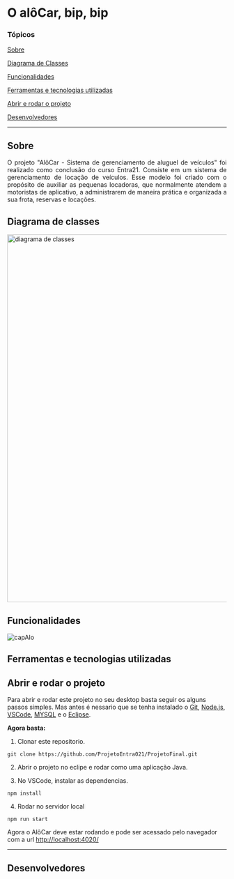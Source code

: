 <h1 align="left">O alôCar, bip, bip</h1> 

### Tópicos 

[Sobre](#sobre)

[Diagrama de Classes](#diagrama-de-classes)

[Funcionalidades](#funcionalidades)

[Ferramentas e tecnologias utilizadas](#ferramentas-e-tecnologias-utilizadas)

[Abrir e rodar o projeto](#abrir-e-rodar-o-projeto)

[Desenvolvedores](#desenvolvedores)

---
## Sobre 	
 <p align="justify">O projeto "AlôCar - Sistema de gerenciamento de aluguel de veículos" foi realizado como conclusão do curso Entra21. Consiste em um sistema de gerenciamento de locação de veículos. Esse modelo foi criado com o  propósito de auxiliar as pequenas locadoras, que normalmente atendem a motoristas de aplicativo, a administrarem de maneira prática e organizada a sua frota, reservas e locações. </p>



## Diagrama de classes

<img width="844" alt="diagrama de classes" src="https://user-images.githubusercontent.com/102046212/197194108-7e0aa9d2-159a-4225-b503-614ef1f4057d.png">



## Funcionalidades

![capAlo](https://user-images.githubusercontent.com/102046212/197202387-10463293-c1ca-4da8-8f3c-070cb847b5da.gif)



## Ferramentas e tecnologias utilizadas



## Abrir e rodar o projeto
Para abrir e rodar este projeto no seu desktop basta seguir os alguns passos simples. Mas antes é nessario que se tenha instalado o [Git](https://git-scm.com/downloads), [Node.js](https://nodejs.org/), [VSCode](https://code.visualstudio.com/download), [MYSQL](https://www.mysql.com/downloads/Building) e o [Eclipse](https://www.eclipse.org/downloads/). 

**Agora basta:**
1. Clonar este repositorio.

 `git clone https://github.com/ProjetoEntra021/ProjetoFinal.git`
 
2. Abrir o projeto no eclipe e rodar como uma aplicação Java.

3. No VSCode, instalar as dependencias.

 `npm install`

4. Rodar no servidor local

 `npm run start`
 
 
 Agora o AlôCar deve estar rodando e pode ser acessado pelo navegador com a url [http://localhost:4020/](http://localhost:4020/)

---
## Desenvolvedores



